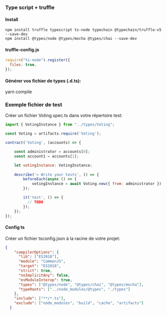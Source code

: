 ### Type script + truffle

#### Install
```
npm install truffle typescript ts-node typechain @typechain/truffle-v5 --save-dev
npm install @types/node @types/mocha @types/chai --save-dev
```

#### truffle-config.js
```js
require("ts-node").register({
  files: true,
});
```

#### Générer vos fichier de types (.d.ts):
yarn compile

### Exemple fichier de test
Créer un fichier Voting.spec.ts dans votre répertoire test:

```js
import { VotingInstance } from "../types/Voting";

const Voting = artifacts.require('Voting');

contract('Voting', (accounts) => {

    const administrator = accounts[0];
    const account1 = accounts[1];

    let votingInstance: VotingInstance;
    
    describe('> Write your tests', () => {
        beforeEach(async () => {
            votingInstance = await Voting.new({ from: administrator });
        });

        it('test', () => {
          // TODO
        });
    });
});
```

#### Config ts

Créer un fichier tsconfig.json à la racine de votre projet:

```json
{
    "compilerOptions": {
      "lib": ["ES2018"],
      "module": "CommonJS",
      "target": "ES2018",
      "strict": true,
      "noImplicitAny": false,
      "esModuleInterop": true,
      "types": ["@types/node", "@types/chai", "@types/mocha"],
      "typeRoots": ["../node_modules/@types", "./types"]
    },
    "include": ["**/*.ts"],
    "exclude": ["node_modules", "build", "cache", "artifacts"]
  }
```
